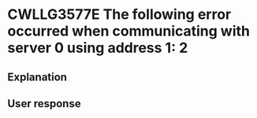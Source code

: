 # CWLLG3577E The following error occurred when communicating with server 0 using address 1: 2

## Explanation

## User response